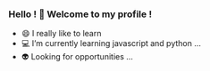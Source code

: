 

<!--### Hi there 👋
**victor-manoel/victor-manoel** is a ✨ _special_ ✨ repository because its `README.md` (this file) appears on your GitHub profile.-->

### Hello ! 👋 Welcome to my profile ! 

- 😄 I really like to learn
- 💻 I’m currently learning javascript and python ...
- 👽 Looking for opportunities ...


